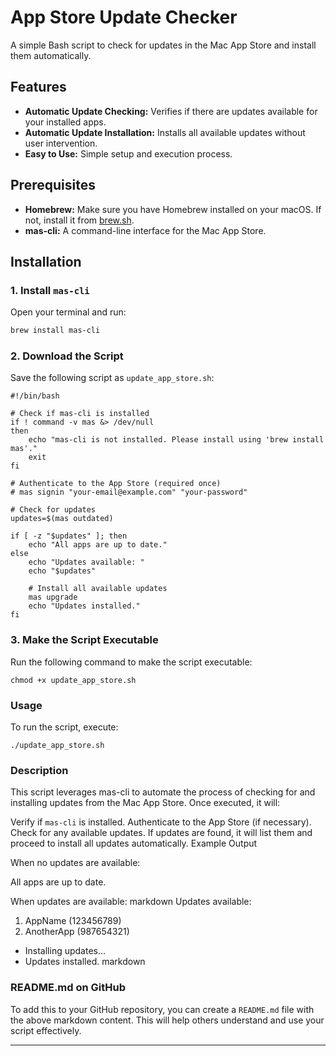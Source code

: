 # App Store Update Checker

A simple Bash script to check for updates in the Mac App Store and install them automatically.

## Features

- **Automatic Update Checking:** Verifies if there are updates available for your installed apps.
- **Automatic Update Installation:** Installs all available updates without user intervention.
- **Easy to Use:** Simple setup and execution process.

## Prerequisites

- **Homebrew:** Make sure you have Homebrew installed on your macOS. If not, install it from [brew.sh](https://brew.sh/).
- **mas-cli:** A command-line interface for the Mac App Store.

## Installation

### 1. Install `mas-cli`

Open your terminal and run:
```sh
brew install mas-cli
```
### 2. Download the Script
Save the following script as `update_app_store.sh`:

```
#!/bin/bash

# Check if mas-cli is installed
if ! command -v mas &> /dev/null
then
    echo "mas-cli is not installed. Please install using 'brew install mas'."
    exit
fi

# Authenticate to the App Store (required once)
# mas signin "your-email@example.com" "your-password"

# Check for updates
updates=$(mas outdated)

if [ -z "$updates" ]; then
    echo "All apps are up to date."
else
    echo "Updates available: "
    echo "$updates"

    # Install all available updates
    mas upgrade
    echo "Updates installed."
fi
```
### 3. Make the Script Executable
Run the following command to make the script executable:
```
chmod +x update_app_store.sh
```
### Usage

To run the script, execute:
```
./update_app_store.sh
```

### Description

This script leverages mas-cli to automate the process of checking for and installing updates from the Mac App Store. Once executed, it will:

Verify if `mas-cli` is installed.
Authenticate to the App Store (if necessary).
Check for any available updates.
If updates are found, it will list them and proceed to install all updates automatically.
Example Output

When no updates are available:

All apps are up to date.

When updates are available:
markdown
Updates available:
1. AppName (123456789)
2. AnotherApp (987654321)
- Installing updates...
- Updates installed.
markdown


### README.md on GitHub

To add this to your GitHub repository, you can create a `README.md` file with the above markdown content. This will help others understand and use your script effectively.

---
